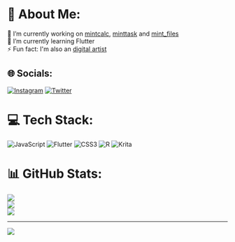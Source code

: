 # 💫 About Me:
🔭 I’m currently working on [mintcalc](https://github.com/boredcodebyk/mintcalc/), [minttask](https://github.com/boredcodebyk/minttask) and [mint_files](https://github.com/boredcodebyk/mint_files)<br>🌱 I’m currently learning Flutter<br>⚡ Fun fact: I'm also an [digital artist](https://www.instagram.com/illusbyk/)

## 🌐 Socials:
[![Instagram](https://img.shields.io/badge/Instagram-%23E4405F.svg?style=for-the-badge&logo=Instagram&logoColor=white)](https://instagram.com/illusbyk) [![Twitter](https://img.shields.io/badge/Twitter-%231DA1F2.svg?style=for-the-badge&logo=Twitter&logoColor=white)](https://twitter.com/illusbyk) 

# 💻 Tech Stack:
![JavaScript](https://img.shields.io/badge/javascript-%23323330.svg?style=for-the-badge&logo=javascript&logoColor=%23F7DF1E) ![Flutter](https://img.shields.io/badge/Flutter-%2302569B.svg?style=for-the-badge&logo=Flutter&logoColor=white) ![CSS3](https://img.shields.io/badge/css3-%231572B6.svg?style=for-the-badge&logo=css3&logoColor=white) ![R](https://img.shields.io/badge/r-%23276DC3.svg?style=for-the-badge&logo=r&logoColor=white) ![Krita](https://img.shields.io/badge/Krita-203759?style=for-the-badge&logo=krita&logoColor=EEF37B)
# 📊 GitHub Stats:
![](https://github-readme-stats.vercel.app/api?username=boredcodebyk&theme=dark&hide_border=false&include_all_commits=true&count_private=false)<br/>
![](https://github-readme-streak-stats.herokuapp.com/?user=boredcodebyk&theme=dark&hide_border=false)<br/>
![](https://github-readme-stats.vercel.app/api/top-langs/?username=boredcodebyk&theme=dark&hide_border=false&include_all_commits=true&count_private=false&layout=compact)

---
[![](https://visitcount.itsvg.in/api?id=boredcodebyk&icon=0&color=0)](https://visitcount.itsvg.in)

<!-- Proudly created with GPRM ( https://gprm.itsvg.in ) -->
